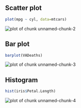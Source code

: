 

## Scatter plot 


```r
plot(mpg ~ cyl, data=mtcars)
```

![plot of chunk unnamed-chunk-2](https://i.imgur.com/giiuYcd.png)

## Bar plot


```r
barplot(VADeaths)
```

![plot of chunk unnamed-chunk-3](https://i.imgur.com/jL7cJJb.png)

## Histogram


```r
hist(iris$Petal.Length)
```

![plot of chunk unnamed-chunk-4](https://i.imgur.com/OcymFMa.png)

